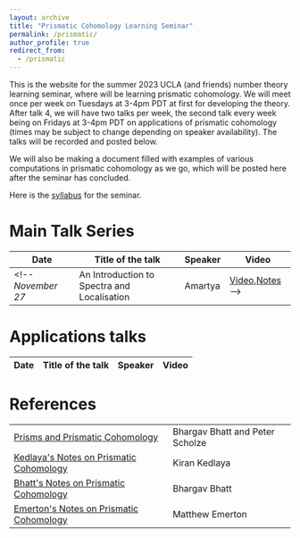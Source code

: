 ```yaml
---
layout: archive
title: "Prismatic Cohomology Learning Seminar"
permalink: /prismatic/
author_profile: true
redirect_from:
  - /prismatic
---
```

This is the website for the summer 2023 UCLA (and friends) number theory learning seminar, where will be learning prismatic cohomology.  We will meet once per week on Tuesdays at 3-4pm PDT at first for developing the theory.  After talk 4, we will have two talks per week, the second talk every week being on Fridays at 3-4pm PDT on applications of prismatic cohomology (times may be subject to change depending on speaker availability).  The talks will be recorded and posted below.

We will also be making a document filled with examples of various computations in prismatic cohomology as we go, which will be posted here after the seminar has concluded.

Here is the [syllabus](https://www.overleaf.com/read/bcscdgtwdqfb) for the seminar.

Main Talk Series
======
 Date  | Title of the talk | Speaker | Video 
--- | --- | --- | --- 
<!-- *November 27* | An Introduction to Spectra and Localisation | Amartya | [Video](https://www.youtube.com/watch?v=JIJNax67DL8),[Notes](https://drive.google.com/file/d/16rI4UJBx6TPsgc8Q8wu6eb6aDOlPNYsv/view?usp=sharing)  -->


Applications talks
======
   Date  | Title of the talk | Speaker | Video 
--- | --- | --- | --- 

References
======

|   |  |
| ------------- | ------------- |
| [Prisms and Prismatic Cohomology](https://arxiv.org/pdf/1905.08229.pdf) | Bhargav Bhatt and Peter Scholze | 
| [Kedlaya's Notes on Prismatic Cohomology](https://kskedlaya.org/prismatic/sec_overview.html) | Kiran Kedlaya | 
| [Bhatt's Notes on Prismatic Cohomology](http://www-personal.umich.edu/~bhattb/teaching/prismatic-columbia/) | Bhargav Bhatt | 
| [Emerton's Notes on Prismatic Cohomology](http://www.math.uchicago.edu/~emerton/prismatic/prismatic.html) | Matthew Emerton | 
